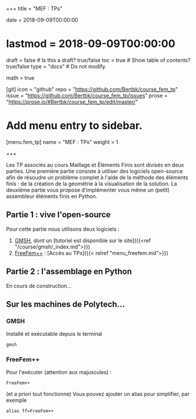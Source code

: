 +++
title = "MEF : TPs"

date = 2018-09-09T00:00:00
# lastmod = 2018-09-09T00:00:00

draft = false  # Is this a draft? true/false
toc = true  # Show table of contents? true/false
type = "docs"  # Do not modify.

math = true

[git]
  icon = "github"
  repo = "https://github.com/Bertbk/course_fem_tp"
  issue = "https://github.com/Bertbk/course_fem_tp/issues"
  prose = "https://prose.io/#Bertbk/course_fem_tp/edit/master/"


# Add menu entry to sidebar.
[menu.fem_tp]
  name = "MEF : TPs"
  weight = 1

+++

Les TP associés au cours Maillage et Éléments Finis sont divisés en deux parties. Une première partie consiste à utiliser des logiciels open-source afin de résoudre un problème complet à l'aide de la méthode des éléments finis : de la création de la géométrie à la visualisation de la solution. La deuxième partie vous propose d'implémenter vous même un (petit) assembleur éléments finis en Python.

## Partie 1 : vive l'open-source

Pour cette partie nous utilisons deux logiciels :

1. [GMSH](https://gmsh.info), dont un [tutoriel est disponible sur le site]({{<ref "/course/gmsh/_index.md">}})
2. [FreeFem++](https://freefem.org) : [Accès au TPs]({{< relref "menu_freefem.md">}})


## Partie 2 : l'assemblage en Python

En cours de construction...

## Sur les machines de Polytech...

### GMSH
Installé et exécutable depuis le terminal
```
gmsh
```

### FreeFem++

Pour l'exécuter (attention aux majuscules) :
```
FreeFem++
```
(et a priori tout fonctionne)
Vous pouvez ajouter un alias pour simplifier, par exemple
```
alias ff=FreeFem++
```

<!-- Pour lire un fichier GMSH dans FreeFem++, nous utilisons le module `load("gmsh)`. Pour cela, vous devez ajouter un lien vers les modules de FreeFem++
```
export LD_LIBRARY_PATH=$LD_LIBRARY_PATH:/opt/freefem/lib/ff++/3.61/lib
```
ou copiez le fichier suivant dans votre dossier courant :
```
/opt/freefem/lib/ff++/3.61/lib/gmsh.so
```

Vous pouvez bien entendu automatiser tout cela dans votre `.bash_profile` à la racine de votre Home :
```
#.bash_profile
alias ff=/opt/freefem/bin/FreeFem++
export LD_LIBRARY_PATH=$LD_LIBRARY_PATH:/opt/freefem/lib/ff++/3.61/lib
``` -->